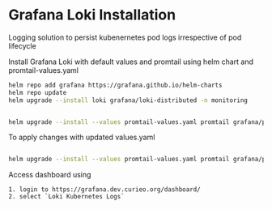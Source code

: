 # Grafana Loki Installation

Logging solution to persist kubenernetes pod logs irrespective of pod lifecycle

Install Grafana Loki with default values and promtail using helm chart and promtail-values.yaml


```bash
helm repo add grafana https://grafana.github.io/helm-charts
helm repo update
helm upgrade --install loki grafana/loki-distributed -n monitoring


helm upgrade --install --values promtail-values.yaml promtail grafana/promtail -n monitoring

```

To apply changes with updated values.yaml

```bash

helm upgrade --install --values promtail-values.yaml promtail grafana/promtail -n monitoring

```

Access dashboard using 

    1. login to https://grafana.dev.curieo.org/dashboard/
    2. select `Loki Kubernetes Logs`



